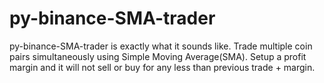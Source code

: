 # py-binance-SMA-trader

py-binance-SMA-trader is exactly what it sounds like. Trade multiple coin pairs simultaneously using Simple Moving Average(SMA). Setup a profit margin and it will not sell or buy for any less than previous trade + margin.
